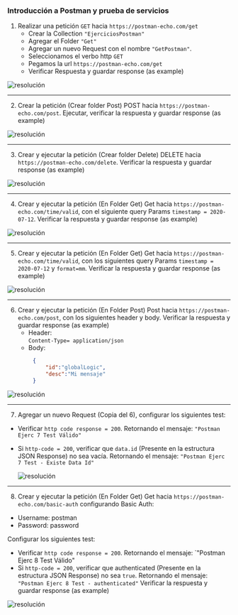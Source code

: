 ### Introducción a Postman y prueba de servicios  
  
1. Realizar una petición `GET` hacia `https://postman-echo.com/get`  
	- Crear la Collection `"EjerciciosPostman"`  
	- Agregar el Folder `"Get"`  
	- Agregar un nuevo Request con el nombre `"GetPostman"`.  
	- Seleccionamos el verbo http `GET`  
	- Pegamos la url `https://postman-echo.com/get`  
	- Verificar Respuesta y guardar response (as example)  
  
  ![resolución](../screenshots/ej1-1.png)  
  
---
2. Crear la petición (Crear folder Post) POST hacia `https://postman-echo.com/post`. Ejecutar, verificar la respuesta y guardar response (as example)  
  
  ![resolución](../screenshots/ej1-2.png)  
  
---
3. Crear y ejecutar la petición (Crear folder Delete) DELETE hacia `https://postman-echo.com/delete`. Verificar la respuesta y guardar response (as example)  
  
  ![resolución](../screenshots/ej1-3.png)  
  
---
4. Crear y ejecutar la petición (En Folder Get) Get hacia `https://postman-echo.com/time/valid`, con el siguiente query Params `timestamp = 2020-07-12`. Verificar la respuesta y guardar response (as example)  
  
  ![resolución](../screenshots/ej1-4.png)  
  
---
5. Crear y ejecutar la petición (En Folder Get) Get hacia `https://postman-echo.com/time/valid`, con los siguientes query Params `timestamp = 2020-07-12` y `format=mm`. Verificar la respuesta y guardar response (as example)  
  
  ![resolución](../screenshots/ej1-5.png)  
  
---
6. Crear y ejecutar la petición (En Folder Post) Post hacia `https://postman-echo.com/post`, con los siguientes header y body. Verificar la respuesta y guardar response (as example)  
	- Header:  
			`Content-Type= application/json`  
	- Body:  
```json
		{
			"id":"globalLogic",
			"desc":"Mi mensaje"
		}
```
  
  ![resolución](../screenshots/ej1-6.png)  
  
---
7. Agregar un nuevo Request (Copia del 6), configurar los siguientes test:  
- Verificar `http code response = 200`. Retornando el mensaje: `"Postman Ejerc 7 Test Válido"`  
- Si `http-code = 200`, verificar que `data.id` (Presente en la estructura JSON Response) no sea vacía. Retornando el mensaje: `"Postman Ejerc 7 Test - Existe Data Id"`  
  
  ![resolución](../screenshots/ej1-7.png)  
  
---
8. Crear y ejecutar la petición (En Folder Get) Get hacia `https://postman-echo.com/basic-auth` configurando Basic Auth:
- Username: postman
- Password: password
  
Configurar los siguientes test:  
- Verificar `http code response = 200`. Retornando el mensaje: `"Postman Ejerc 8 Test Válido"  
- Si `http-code = 200`, verificar que authenticated (Presente en la estructura JSON Response) no sea `true`. Retornando el mensaje: `"Postman Ejerc 8 Test - authenticated"` Verificar la respuesta y guardar response (as example)

![resolución](../screenshots/ej1-8.png)  


